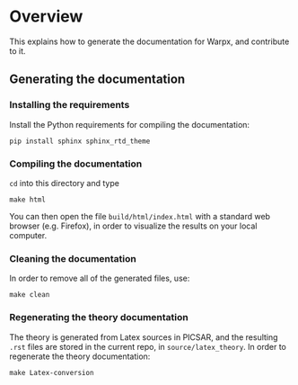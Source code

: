 # Overview

This explains how to generate the documentation for Warpx, and contribute to it.

## Generating the documentation

### Installing the requirements

Install the Python requirements for compiling the documentation:
```
pip install sphinx sphinx_rtd_theme
```

### Compiling the documentation

`cd` into this directory and type
```
make html
```
You can then open the file `build/html/index.html` with a standard web browser (e.g. Firefox), in order to visualize the results on your local computer.

### Cleaning the documentation

In order to remove all of the generated files, use:
```
make clean
```

### Regenerating the theory documentation

The theory is generated from Latex sources in PICSAR, and the resulting `.rst`
files are stored in the current repo, in `source/latex_theory`. In order to
regenerate the theory documentation:
```
make Latex-conversion
```
